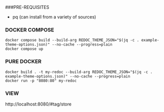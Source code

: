 ###PRE-REQUISITES
- pq (can install from a variety of sources)
### DOCKER COMPOSE
```shell
docker compose build --build-arg REDOC_THEME_JSON="$(jq -c . example-theme-options.json)" --no-cache --progress=plain
docker compose up
```

### PURE DOCKER
```shell
docker build . -t my-redoc --build-arg REDOC_THEME_JSON="$(jq -c . example-theme-options.json)" --no-cache --progress=plain
docker run -p "8080:80" my-redoc
```

### VIEW

http://localhost:8080/#tag/store
